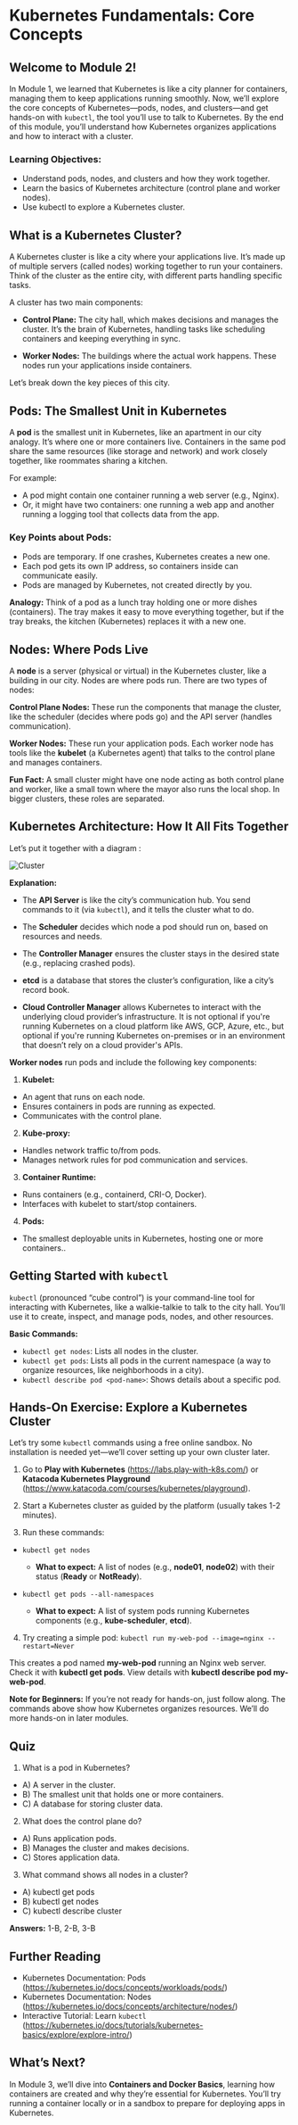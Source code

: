 # Kubernetes Fundamentals: Core Concepts

## Welcome to Module 2!

In Module 1, we learned that Kubernetes is like a city planner for containers, managing them to keep applications running smoothly. Now, we’ll explore the core concepts of Kubernetes—pods, nodes, and clusters—and get hands-on with `kubectl`, the tool you’ll use to talk to Kubernetes. By the end of this module, you’ll understand how Kubernetes organizes applications and how to interact with a cluster.

### Learning Objectives:

- Understand pods, nodes, and clusters and how they work together.
- Learn the basics of Kubernetes architecture (control plane and worker nodes).
- Use kubectl to explore a Kubernetes cluster.

## What is a Kubernetes Cluster?

A Kubernetes cluster is like a city where your applications live. It’s made up of multiple servers (called nodes) working together to run your containers. Think of the cluster as the entire city, with different parts handling specific tasks.

A cluster has two main components:

- **Control Plane:** The city hall, which makes decisions and manages the cluster. It’s the brain of Kubernetes, handling tasks like scheduling containers and keeping everything in sync.

- **Worker Nodes:** The buildings where the actual work happens. These nodes run your applications inside containers.

Let’s break down the key pieces of this city.

## Pods: The Smallest Unit in Kubernetes

A **pod** is the smallest unit in Kubernetes, like an apartment in our city analogy. It’s where one or more containers live. Containers in the same pod share the same resources (like storage and network) and work closely together, like roommates sharing a kitchen.

For example:

- A pod might contain one container running a web server (e.g., Nginx).
- Or, it might have two containers: one running a web app and another running a logging tool that collects data from the app.

### Key Points about Pods:

- Pods are temporary. If one crashes, Kubernetes creates a new one.
- Each pod gets its own IP address, so containers inside can communicate easily.
- Pods are managed by Kubernetes, not created directly by you.

**Analogy:** Think of a pod as a lunch tray holding one or more dishes (containers). The tray makes it easy to move everything together, but if the tray breaks, the kitchen (Kubernetes) replaces it with a new one.

## Nodes: Where Pods Live

A **node** is a server (physical or virtual) in the Kubernetes cluster, like a building in our city. Nodes are where pods run. There are two types of nodes:

**Control Plane Nodes:** These run the components that manage the cluster, like the scheduler (decides where pods go) and the API server (handles communication).

**Worker Nodes:** These run your application pods. Each worker node has tools like the **kubelet** (a Kubernetes agent) that talks to the control plane and manages containers.

**Fun Fact:** A small cluster might have one node acting as both control plane and worker, like a small town where the mayor also runs the local shop. In bigger clusters, these roles are separated.

## Kubernetes Architecture: How It All Fits Together

Let’s put it together with a diagram :

![Cluster](../assets/cluster.png)

**Explanation:**

- The **API Server** is like the city’s communication hub. You send commands to it (via `kubectl`), and it tells the cluster what to do.

- The **Scheduler** decides which node a pod should run on, based on resources and needs.

- The **Controller Manager** ensures the cluster stays in the desired state (e.g., replacing crashed pods).

- **etcd** is a database that stores the cluster’s configuration, like a city’s record book.

- **Cloud Controller Manager** allows Kubernetes to interact with the underlying cloud provider’s infrastructure. It is not optional if you're running Kubernetes on a cloud platform like AWS, GCP, Azure, etc., but optional if you're running Kubernetes on-premises or in an environment that doesn’t rely on a cloud provider's APIs.

**Worker nodes** run pods and include the following key components:

1. **Kubelet:**

- An agent that runs on each node.
- Ensures containers in pods are running as expected.
- Communicates with the control plane.

2. **Kube-proxy:**

- Handles network traffic to/from pods.
- Manages network rules for pod communication and services.

3. **Container Runtime:**
- Runs containers (e.g., containerd, CRI-O, Docker).
- Interfaces with kubelet to start/stop containers.

4. **Pods:**
- The smallest deployable units in Kubernetes, hosting one or more containers..

## Getting Started with `kubectl`
`kubectl` (pronounced “cube control”) is your command-line tool for interacting with Kubernetes, like a walkie-talkie to talk to the city hall. You’ll use it to create, inspect, and manage pods, nodes, and other resources.

**Basic Commands:**

- `kubectl get nodes`: Lists all nodes in the cluster.
- `kubectl get pods`: Lists all pods in the current namespace (a way to organize resources, like neighborhoods in a city).
- `kubectl describe pod <pod-name>`: Shows details about a specific pod.

## Hands-On Exercise: Explore a Kubernetes Cluster

Let’s try some `kubectl` commands using a free online sandbox. No installation is needed yet—we’ll cover setting up your own cluster later.

1. Go to **Play with Kubernetes** (https://labs.play-with-k8s.com/) or **Katacoda Kubernetes Playground** (https://www.katacoda.com/courses/kubernetes/playground).

2. Start a Kubernetes cluster as guided by the platform (usually takes 1-2 minutes).
3. Run these commands:

- `kubectl get nodes`
  - **What to expect:** A list of nodes (e.g., **node01**, **node02**) with their status (**Ready** or **NotReady**).


- `kubectl get pods --all-namespaces`
  - **What to expect:** A list of system pods running Kubernetes components (e.g., **kube-scheduler**, **etcd**).

4. Try creating a simple pod:
```kubectl run my-web-pod --image=nginx --restart=Never```

This creates a pod named **my-web-pod** running an Nginx web server.
Check it with **kubectl get pods**.
View details with **kubectl describe pod my-web-pod**.

**Note for Beginners:** If you’re not ready for hands-on, just follow along. The commands above show how Kubernetes organizes resources. We’ll do more hands-on in later modules.

## Quiz

1. What is a pod in Kubernetes?
- A) A server in the cluster.
- B) The smallest unit that holds one or more containers.
- C) A database for storing cluster data.


2. What does the control plane do?
- A) Runs application pods.
- B) Manages the cluster and makes decisions.
- C) Stores application data.


3. What command shows all nodes in a cluster?
- A) kubectl get pods
- B) kubectl get nodes
- C) kubectl describe cluster


**Answers:** 1-B, 2-B, 3-B

## Further Reading

- Kubernetes Documentation: Pods (https://kubernetes.io/docs/concepts/workloads/pods/)
- Kubernetes Documentation: Nodes (https://kubernetes.io/docs/concepts/architecture/nodes/)
- Interactive Tutorial: Learn `kubectl` (https://kubernetes.io/docs/tutorials/kubernetes-basics/explore/explore-intro/)

## What’s Next?
In Module 3, we’ll dive into **Containers and Docker Basics**, learning how containers are created and why they’re essential for Kubernetes. You’ll try running a container locally or in a sandbox to prepare for deploying apps in Kubernetes.
